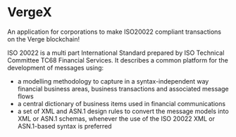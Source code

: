 # VergeX

An application for corporations to make ISO20022 compliant transactions on the Verge blockchain! 

ISO 20022 is a multi part International Standard prepared by ISO Technical Committee TC68 Financial Services.
It describes a common platform for the development of messages using:

- a modelling methodology to capture in a syntax-independent way financial business areas, business transactions and associated message flows
- a central dictionary of business items used in financial communications
- a set of XML and ASN.1 design rules to convert the message models into XML or ASN.1 schemas, whenever the use of the ISO 20022 XML or ASN.1-based syntax is preferred
